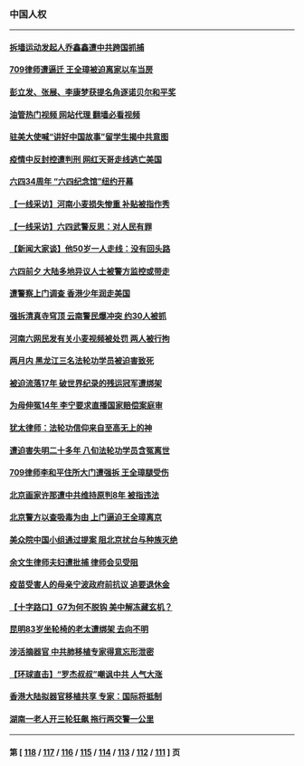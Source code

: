 ### 中国人权
---
#### [拆墙运动发起人乔鑫鑫遭中共跨国抓捕](../../pages/ncid278/n14009411.md?06040445) 
#### [709律师遭逼迁 王全璋被迫离家以车当房](../../pages/ncid278/n14009309.md?06040445) 
#### [彭立发、张展、李康梦获提名角逐诺贝尔和平奖](../../pages/ncid278/n14009215.md?06040445) 
#### [油管热门视频 网站代理 翻墙必看视频](http://138.2.39.72:81/youtube.html?epic-marker?06040445)
#### [驻美大使喊“讲好中国故事”留学生揭中共意图](../../pages/ncid278/n14009303.md?06040445) 
#### [疫情中反封控遭判刑 网红天哥走线逃亡美国](../../pages/ncid278/n14007927.md?06040445) 
#### [六四34周年 “六四纪念馆”纽约开幕](../../pages/ncid278/n14009057.md?06040445) 
#### [【一线采访】河南小麦损失惨重 补贴被指作秀](../../pages/ncid278/n14008833.md?06040445) 
#### [【一线采访】六四武警反思：对人民有罪](../../pages/ncid278/n14008993.md?06040445) 
#### [【新闻大家谈】他50岁一人走线：没有回头路](../../pages/ncid278/n14008870.md?06040445) 
#### [六四前夕 大陆多地异议人士被警方监控或带走](../../pages/ncid278/n14008691.md?06040445) 
#### [遭警察上门调查 香港少年润走美国](../../pages/ncid278/n14008372.md?06040445) 
#### [强拆清真寺穹顶 云南警民爆冲突 约30人被抓](../../pages/ncid278/n14008044.md?06040445) 
#### [河南六网民发有关小麦视频被处罚 两人被行拘](../../pages/ncid278/n14007777.md?06040445) 
#### [两月内 黑龙江三名法轮功学员被迫害致死](../../pages/ncid278/n14006552.md?06040445) 
#### [被迫流落17年 破世界纪录的残运冠军遭绑架](../../pages/ncid278/n14006004.md?06040445) 
#### [为母伸冤14年 李宁要求直播国家赔偿案庭审](../../pages/ncid278/n14004992.md?06040445) 
#### [犹太律师：法轮功信仰来自至高无上的神](../../pages/ncid278/n14005864.md?06040445) 
#### [遭迫害失明二十多年 八旬法轮功学员含冤离世](../../pages/ncid278/n14005431.md?06040445) 
#### [709律师李和平住所大门遭强拆 王全璋腿受伤](../../pages/ncid278/n14005785.md?06040445) 
#### [北京画家许那遭中共维持原判8年 被指违法](../../pages/ncid278/n14004182.md?06040445) 
#### [北京警方以查吸毒为由 上门逼迫王全璋离京](../../pages/ncid278/n14003750.md?06040445) 
#### [美众院中国小组通过提案 阻北京扰台与种族灭绝](../../pages/ncid278/n14003358.md?06040445) 
#### [余文生律师夫妇遭批捕 律师会见受阻](../../pages/ncid278/n14002366.md?06040445) 
#### [疫苗受害人的母亲宁波政府前抗议 追要退休金](../../pages/ncid278/n13995724.md?06040445) 
#### [【十字路口】G7为何不脱钩 美中解冻藏玄机？](../../pages/ncid278/n14002513.md?06040445) 
#### [昆明83岁坐轮椅的老太遭绑架 去向不明](../../pages/ncid278/n14000874.md?06040445) 
#### [涉活摘器官 中共肺移植专家得意忘形泄密](../../pages/ncid278/n14001686.md?06040445) 
#### [【环球直击】“罗杰叔叔”嘲讽中共 人气大涨](../../pages/ncid278/n14001783.md?06040445) 
#### [香港大陆拟器官移植共享 专家：国际将抵制](../../pages/ncid278/n14001065.md?06040445) 
#### [湖南一老人开三轮狂飙 拖行两交警一公里](../../pages/ncid278/n14000929.md?06040445) 

---
#### 第 [ [118](./118.md?06040445) / [117](./117.md?06040445) / [116](./116.md?06040445) / [115](./115.md?06040445) / [114](./114.md?06040445) / [113](./113.md?06040445) / [112](./112.md?06040445) / [111](./111.md?06040445) ] 页

